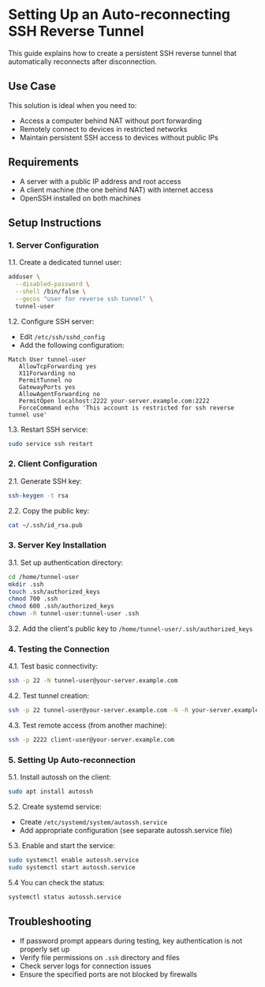 # Setting Up an Auto-reconnecting SSH Reverse Tunnel

This guide explains how to create a persistent SSH reverse tunnel that automatically reconnects after disconnection.

## Use Case

This solution is ideal when you need to:
- Access a computer behind NAT without port forwarding
- Remotely connect to devices in restricted networks
- Maintain persistent SSH access to devices without public IPs

## Requirements
- A server with a public IP address and root access
- A client machine (the one behind NAT) with internet access
- OpenSSH installed on both machines

## Setup Instructions

### 1. Server Configuration

1.1. Create a dedicated tunnel user:
```bash
adduser \
  --disabled-password \
  --shell /bin/false \
  --gecos "user for reverse ssh tunnel" \
  tunnel-user
```

1.2. Configure SSH server:
- Edit `/etc/ssh/sshd_config`
- Add the following configuration:
```
Match User tunnel-user
   AllowTcpForwarding yes
   X11Forwarding no
   PermitTunnel no
   GatewayPorts yes
   AllowAgentForwarding no
   PermitOpen localhost:2222 your-server.example.com:2222
   ForceCommand echo 'This account is restricted for ssh reverse tunnel use'
```

1.3. Restart SSH service:
```bash
sudo service ssh restart
```

### 2. Client Configuration

2.1. Generate SSH key:
```bash
ssh-keygen -t rsa
```

2.2. Copy the public key:
```bash
cat ~/.ssh/id_rsa.pub
```

### 3. Server Key Installation

3.1. Set up authentication directory:
```bash
cd /home/tunnel-user
mkdir .ssh
touch .ssh/authorized_keys
chmod 700 .ssh
chmod 600 .ssh/authorized_keys
chown -R tunnel-user:tunnel-user .ssh
```

3.2. Add the client's public key to `/home/tunnel-user/.ssh/authorized_keys`

### 4. Testing the Connection

4.1. Test basic connectivity:
```bash
ssh -p 22 -N tunnel-user@your-server.example.com
```

4.2. Test tunnel creation:
```bash
ssh -p 22 tunnel-user@your-server.example.com -N -R your-server.example.com:2222:localhost:22
```

4.3. Test remote access (from another machine):
```bash
ssh -p 2222 client-user@your-server.example.com
```

### 5. Setting Up Auto-reconnection

5.1. Install autossh on the client:
```bash
sudo apt install autossh
```

5.2. Create systemd service:
- Create `/etc/systemd/system/autossh.service`
- Add appropriate configuration (see separate autossh.service file)

5.3. Enable and start the service:
```bash
sudo systemctl enable autossh.service
sudo systemctl start autossh.service
```

5.4 You can check the status:
```bash
systemctl status autossh.service
```

## Troubleshooting

- If password prompt appears during testing, key authentication is not properly set up
- Verify file permissions on `.ssh` directory and files
- Check server logs for connection issues
- Ensure the specified ports are not blocked by firewalls

